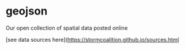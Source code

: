 # geojson
Our open collection of spatial data posted online

[see data sources here](https://stormcoalition.github.io/sources.html
